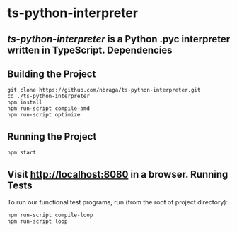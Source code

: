 ts-python-interpreter
=====================
**_ts-python-interpreter_** is a Python .pyc interpreter written in TypeScript.
Dependencies
---
Building the Project
---
```
git clone https://github.com/nbraga/ts-python-interpreter.git
cd ./ts-python-interpreter
npm install
npm run-script compile-amd
npm run-script optimize
```
Running the Project
---
```
npm start
```
Visit [http://localhost:8080](http://localhost:8080) in a browser.
Running Tests
---
To run our functional test programs, run (from the root of project directory):
```
npm run-script compile-loop
npm run-script loop
```
